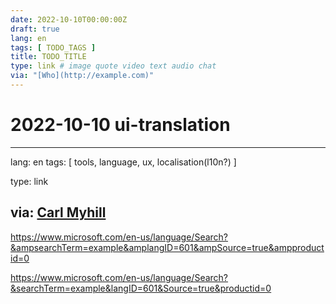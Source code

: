 ```yaml
---
date: 2022-10-10T00:00:00Z
draft: true
lang: en
tags: [ TODO_TAGS ]
title: TODO_TITLE
type: link # image quote video text audio chat
via: "[Who](http://example.com)"
---
```

# 2022-10-10 ui-translation




---
lang: en
tags: [ tools, language, ux, localisation(l10n?) ]

type: link

via: [Carl Myhill](https://springernature.slack.com/archives/G01035JJ60G/p1665395639800759)
---


https://www.microsoft.com/en-us/language/Search?&ampsearchTerm=example&amplangID=601&ampSource=true&ampproductid=0



<https://www.microsoft.com/en-us/language/Search?&searchTerm=example&langID=601&Source=true&productid=0>

